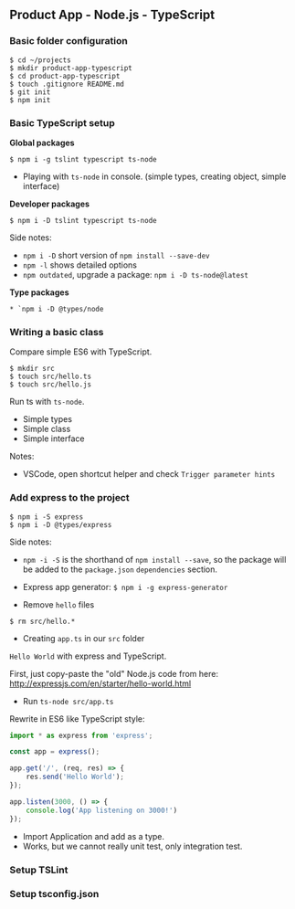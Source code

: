 ## Product App - Node.js - TypeScript

### Basic folder configuration

```shell
$ cd ~/projects
$ mkdir product-app-typescript
$ cd product-app-typescript
$ touch .gitignore README.md
$ git init
$ npm init
```

### Basic TypeScript setup

**Global packages**

```shell
$ npm i -g tslint typescript ts-node
```

* Playing with `ts-node` in console. (simple types, creating object, simple interface)

**Developer packages**

```shell
$ npm i -D tslint typescript ts-node
```

Side notes:
* `npm i -D` short version of `npm install --save-dev`
* `npm -l` shows detailed options
* `npm outdated`, upgrade a package: `npm i -D ts-node@latest`

**Type packages**

```shell
* `npm i -D @types/node
```

### Writing a basic class

Compare simple ES6 with TypeScript.

```shell
$ mkdir src
$ touch src/hello.ts
$ touch src/hello.js
```

Run ts with `ts-node`.

* Simple types
* Simple class
* Simple interface

Notes:
* VSCode, open shortcut helper and check `Trigger parameter hints`

### Add express to the project

```shell
$ npm i -S express
$ npm i -D @types/express
```

Side notes:
* `npm -i -S` is the shorthand of `npm install --save`, so the package will be added to the `package.json` `dependencies` section.
* Express app generator: `$ npm i -g express-generator`

* Remove `hello` files

```
$ rm src/hello.*
```

* Creating `app.ts` in our `src` folder

`Hello World` with express and TypeScript.

First, just copy-paste the "old" Node.js code from here:
http://expressjs.com/en/starter/hello-world.html

* Run `ts-node src/app.ts`

Rewrite in ES6 like TypeScript style:

```js
import * as express from 'express';

const app = express();

app.get('/', (req, res) => {
    res.send('Hello World');
});

app.listen(3000, () => {
    console.log('App listening on 3000!')
});
```

* Import Application and add as a type.
* Works, but we cannot really unit test, only integration test.

### Setup TSLint

### Setup tsconfig.json